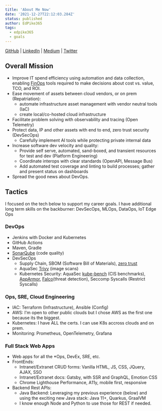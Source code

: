 ```yaml
---
title: 'About Me Now'
date: '2021-12-27T22:12:03.284Z'
status: published
author: EdPike365
tags:
  - edpike365
  - goals
---
```


<!-- excerpt-end -->

[GitHub](https://github.com/EdPike365) | [LinkedIn](https://www.linkedin.com/in/edpike/) | [Medium](https://edpike365.medium.com/) | [Twitter](https://twitter.com/EdPike365)

## Overall Mission

- Improve IT spend efficiency using automation and data collection, enabling [FinOps](https://www.finops.org/introduction/what-is-finops/) tools required to make decisions about cost vs. value, TCO, and ROI.
- Ease movement of assets between cloud vendors, or on prem (Repatriation):
  - automate infrastructure asset management with vendor neutral tools (IaC)
  - create local/co-hosted cloud infrastructure
- Facilitate problem solving with observability and tracing (Open Telemetry)
- Protect data, IP and other assets with end to end, zero trust security (DevSecOps)
  - Carefully implement AI tools while protecting private internal data
- Increase software dev velocity and quality:
  - Provide self serve, automated, sand-boxed, and transient resources for test and dev (Platform Engineering)
  - Coordinate interops with clear standards (OpenAPI, Message Bus)
  - Add automated test coverage and linting to build processes; gather and present status on dashboards
- Spread the good news about DevOps.

## Tactics

I focused on the tech below to support my career goals. I have additional long term skills on the backburner: DevSecOps, MLOps, DataOps, IoT Edge Ops

### DevOps

- Jenkins with Docker and Kubernetes
- GitHub Actions
- Maven, Gradle
- [SonarQube](https://docs.sonarqube.org/latest/) (code quality)
- DevSecOps
  - Supply Chain, SBOM (Software Bill of Materials), [zero trust](https://about.gitlab.com/blog/2022/08/17/why-devops-and-zero-trust-go-together/)
  - AquaSec [Trivy](https://github.com/aquasecurity/trivy) (image scans)
  - Kubernetes Security: AquaSec [kube-bench](https://github.com/aquasecurity/kube-bench) (CIS benchmarks), [AppArmor](https://gitlab.com/apparmor/apparmor/-/wikis/Documentation), [Falco](https://falco.org/docs/)(threat detection), Seccomp Syscalls (Restrict Syscalls)

### Ops, SRE, Cloud Engineering

- IAC: Terraform (Infrastructure), Ansible (Config)
- AWS: I'm open to other public clouds but I chose AWS as the first one because its the biggest.
- Kubernetes: I have ALL the certs. I can use K8s accross clouds and on prem.
- Monitoring: Prometheus, OpenTelemetry, Grafana

### Full Stack Web Apps

- Web apps for all the \*Ops, DevEx, SRE, etc.
- FrontEnds:
  - Intranet/Extranet CRUD forms: Vanilla HTML, JS, CSS, JQuery, AJAX, SSO
  - Intranet/Extranet docs: Gatsby, with SSR and GraphQL, Emotion CSS
  - Chrome Lighthouse Performance, A11y, mobile first, responsive
- Backend Rest APIs:
  - Java Backend: Leveraging my previous experience (below) and using the exciting new Java stack: Java 11+, Quarkus, GraalVM
  - I know enough Node and Python to use those for REST if needed.
